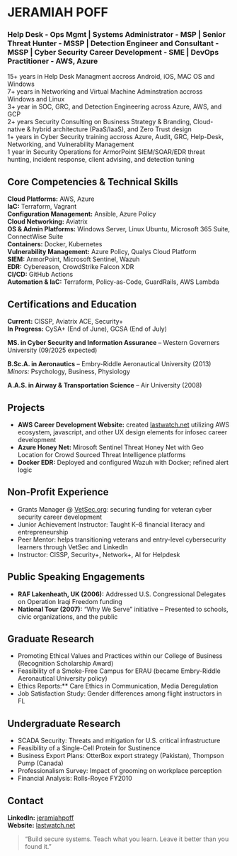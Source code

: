 # JERAMIAH POFF
### Help Desk - Ops Mgmt | Systems Administrator - MSP | Senior Threat Hunter - MSSP | Detection Engineer and Consultant - MSSP | Cyber Security Career Development - SME | DevOps Practitioner - AWS, Azure
15+ years in Help Desk Managment accross Android, iOS, MAC OS and Windows<br/>
7+ years in Networking and Virtual Machine Adminstration accross Windows and Linux<br/>
3+ year in SOC, GRC, and Detection Engineering across Azure, AWS, and GCP<br/>
2+ years Security Consulting on Business Strategy & Branding, Cloud-native & hybrid architecture (PaaS/IaaS), and Zero Trust design<br/>
1+ years in Cyber Security training accross Azure, Audit, GRC, Help-Desk, Networking, and Vulnerability Management<br/>
1 year in Security Operations for ArmorPoint SIEM/SOAR/EDR threat hunting, incident response, client advising, and detection tuning<br/>

## Core Competencies & Technical Skills
**Cloud Platforms:** AWS, Azure<br/>
**IaC:** Terraform, Vagrant<br/>
**Configuration Management:** Ansible, Azure Policy<br/>
**Cloud Networking:** Aviatrix<br/>
**OS & Admin Platforms:** Windows Server, Linux Ubuntu, Microsoft 365 Suite, ConnectWise Suite<br/> 
**Containers:** Docker, Kubernetes<br/>
**Vulnerability Management:** Azure Policy, Qualys Cloud Platform<br/>
**SIEM:** ArmorPoint, Microsoft Sentinel, Wazuh<br/>
**EDR:** Cybereason, CrowdStrike Falcon XDR<br/>
**CI/CD:** GitHub Actions<br/>
**Automation & IaC:** Terraform, Policy-as-Code, GuardRails, AWS Lambda<br/> 
## Certifications and Education
**Current:** CISSP, Aviatrix ACE, Security+<br/> **In Progress:** CySA+ (End of June), GCSA (End of July)<br/>

**MS. in Cyber Security and Information Assurance** – Western Governers University (09/2025 expected)<br/>

**B.Sc.A. in Aeronautics** – Embry-Riddle Aeronautical University (2013)<br/>
*Minors:* Psychology, Business, Physiology<br/>

**A.A.S. in Airway & Transportation Science** – Air University (2008)<br/>
## **Projects**
- **AWS Career Development Website:** created [lastwatch.net](https://lastwatch.net) utilizing AWS ecosystem, javascript, and other UX design elements for infosec career development<br/>
- **Azure Honey Net:** Mirosoft Sentinel Threat Honey Net with Geo Location for Crowd Sourced Threat Intelligence platforms<br/>
- **Docker EDR:** Deployed and configured Wazuh with Docker; refined alert logic<br/>
## Non-Profit Experience
- Grants Manager @ [VetSec.org](https://vetsec.org): securing funding for veteran cyber security career development<br/>
- Junior Achievement Instructor: Taught K–8 financial literacy and entrepreneurship<br/>
- Peer Mentor: helps transitioning veterans and entry-level cybersecurity learners through VetSec and LinkedIn<br/>
- Instructor: CISSP, Security+, Network+, AI for Helpdesk<br/>
## Public Speaking Engagements
- **RAF Lakenheath, UK (2006):** Addressed U.S. Congressional Delegates on Operation Iraqi Freedom funding
- **National Tour (2007):** “Why We Serve” initiative – Presented to schools, civic organizations, and the public
## Graduate Research
- Promoting Ethical Values and Practices within our College of Business (Recognition Scholarship Award)
- Feasibility of a Smoke-Free Campus for ERAU (became Embry-Riddle Aeronautical University policy) 
- Ethics Reports:** Care Ethics in Communication, Media Deregulation
- Job Satisfaction Study: Gender differences among flight instructors in FL<br/>
## Undergraduate Research
- SCADA Security: Threats and mitigation for U.S. critical infrastructure
- Feasibility of a Single-Cell Protein for Sustinence
- Business Export Plans: OtterBox export strategy (Pakistan), Thompson Pump (Canada)
- Professionalism Survey: Impact of grooming on workplace perception
- Financial Analysis: Rolls-Royce FY2010
## Contact
**LinkedIn:** [jeramiahpoff](https://www.linkedin.com/in/jeramiahpoff)  
**Website:** [lastwatch.net](https://lastwatch.net)
> “Build secure systems. Teach what you learn. Leave it better than you found it.”
